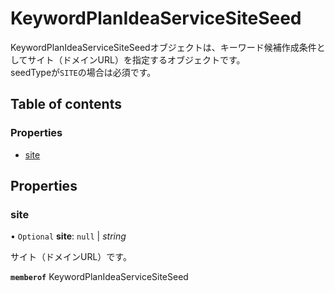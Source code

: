 # KeywordPlanIdeaServiceSiteSeed


<div lang=\"ja\">KeywordPlanIdeaServiceSiteSeedオブジェクトは、キーワード候補作成条件としてサイト（ドメインURL）を指定するオブジェクトです。<br>seedTypeが<code>SITE</code>の場合は必須です。</div> 

## Table of contents

### Properties

- [site](keywordplanideaservicesiteseed.md#site)

## Properties

### site

• `Optional` **site**: ``null`` \| *string*

<div lang=\"ja\">サイト（ドメインURL）です。</div> 

**`memberof`** KeywordPlanIdeaServiceSiteSeed
